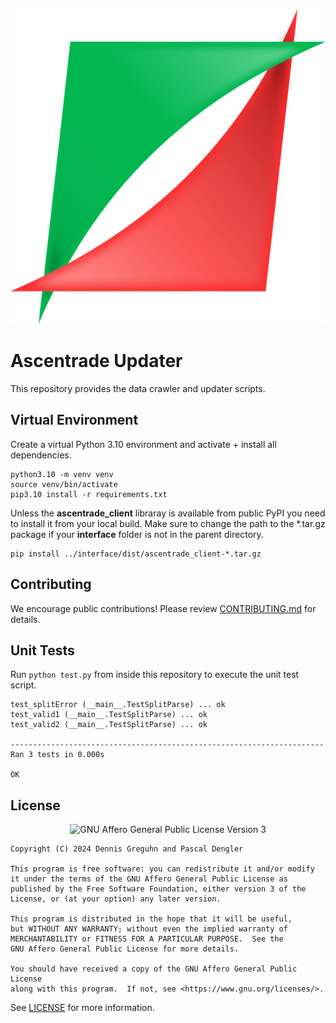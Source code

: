 <p align="center">
    <img src="https://raw.githubusercontent.com/Ascentrade/docs/main/assets/icon_plain.svg" alt="Ascentrade Logo"/>
</p>

# Ascentrade Updater

This repository provides the data crawler and updater scripts.

## Virtual Environment
Create a virtual Python 3.10 environment and activate + install all dependencies.
```
python3.10 -m venv venv
source venv/bin/activate
pip3.10 install -r requirements.txt
```
Unless the **ascentrade_client** libraray is available from public PyPI you need to install it from your local build.
Make sure to change the path to the *.tar.gz package if your **interface** folder is not in the parent directory.
```
pip install ../interface/dist/ascentrade_client-*.tar.gz
```

## Contributing

We encourage public contributions! Please review [CONTRIBUTING.md](https://github.com/Ascentrade/docs/blob/main/CONTRIBUTING.md) for details.

## Unit Tests
Run ```python test.py``` from inside this repository to execute the unit test script.
```
test_splitError (__main__.TestSplitParse) ... ok
test_valid1 (__main__.TestSplitParse) ... ok
test_valid2 (__main__.TestSplitParse) ... ok

----------------------------------------------------------------------
Ran 3 tests in 0.000s

OK
```

## License

<p align="center">
    <img src="https://www.gnu.org/graphics/agplv3-with-text-162x68.png" alt="GNU Affero General Public License Version 3"/>
</p>

```
Copyright (C) 2024 Dennis Greguhn and Pascal Dengler

This program is free software: you can redistribute it and/or modify
it under the terms of the GNU Affero General Public License as
published by the Free Software Foundation, either version 3 of the
License, or (at your option) any later version.

This program is distributed in the hope that it will be useful,
but WITHOUT ANY WARRANTY; without even the implied warranty of
MERCHANTABILITY or FITNESS FOR A PARTICULAR PURPOSE.  See the
GNU Affero General Public License for more details.

You should have received a copy of the GNU Affero General Public License
along with this program.  If not, see <https://www.gnu.org/licenses/>.
```

See [LICENSE](./LICENSE) for more information.